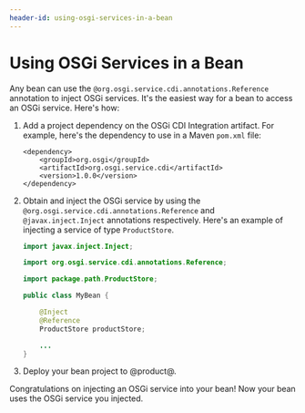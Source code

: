 ```yaml
---
header-id: using-osgi-services-in-a-bean
---
```


# Using OSGi Services in a Bean

Any bean can use the `@org.osgi.service.cdi.annotations.Reference` annotation to
inject OSGi services. It's the easiest way for a bean to access an OSGi service.
Here's how:

1.  Add a project dependency on the OSGi CDI Integration artifact. For example,
    here's the dependency to use in a Maven `pom.xml` file:

        <dependency>
            <groupId>org.osgi</groupId>
            <artifactId>org.osgi.service.cdi</artifactId>
            <version>1.0.0</version>
        </dependency>

2.  Obtain and inject the OSGi service by using the
    `@org.osgi.service.cdi.annotations.Reference` and `@javax.inject.Inject`
    annotations respectively. Here's an example of injecting a service of type
    `ProductStore`. 

    ```java
    import javax.inject.Inject;

    import org.osgi.service.cdi.annotations.Reference;

    import package.path.ProductStore;

    public class MyBean {

        @Inject
        @Reference
        ProductStore productStore;

        ...
    }
    ```

3.  Deploy your bean project to @product@. 

Congratulations on injecting an OSGi service into your bean! Now your bean uses
the OSGi service you injected.
